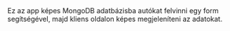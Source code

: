 ##
Ez az app képes MongoDB adatbázisba autókat felvinni egy form segítségével, majd kliens oldalon képes megjeleníteni az  adatokat.